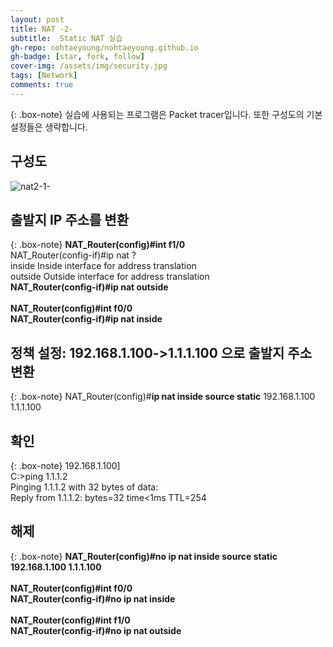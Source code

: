 ```yaml
---
layout: post
title: NAT -2-
subtitle:  Static NAT 실습
gh-repo: nohtaeyoung/nohtaeyoung.github.io
gh-badge: [star, fork, follow]
cover-img: /assets/img/security.jpg
tags: [Network]
comments: true
---
```



{: .box-note}
실습에 사용되는 프로그램은 Packet tracer입니다. 또한 구성도의 기본 설정들은 생략합니다.

## 구성도

![nat2-1-](../assets/img/nat2-1-.png)

## 출발지 IP 주소를 변환

{: .box-note}
<b>NAT_Router(config)#int f1/0</b><br>
NAT_Router(config-if)#ip nat ?<br>
  inside   Inside interface for address translation<br>
  outside  Outside interface for address translation<br>
<b>NAT_Router(config-if)#ip nat outside</b><br>
<br>
<b>NAT_Router(config)#int f0/0</b><br>
<b>NAT_Router(config-if)#ip nat inside</b><br>

## 정책 설정: 192.168.1.100->1.1.1.100 으로 출발지 주소 변환

{: .box-note}
NAT_Router(config)#<b>ip nat inside source static</b> 192.168.1.100 1.1.1.100

## 확인

{: .box-note}
192.168.1.100]<br>
C:\>ping 1.1.1.2<br>
Pinging 1.1.1.2 with 32 bytes of data:<br>
Reply from 1.1.1.2: bytes=32 time<1ms TTL=254<br>

## 해제

{: .box-note}
<b>NAT_Router(config)#no ip nat inside source static 192.168.1.100 1.1.1.100</b><br>
<br>
<b>NAT_Router(config)#int f0/0</b><br>
<b>NAT_Router(config-if)#no ip nat inside </b><br>
<br>
<b>NAT_Router(config)#int f1/0</b><br>
<b>NAT_Router(config-if)#no ip nat outside</b><br>
